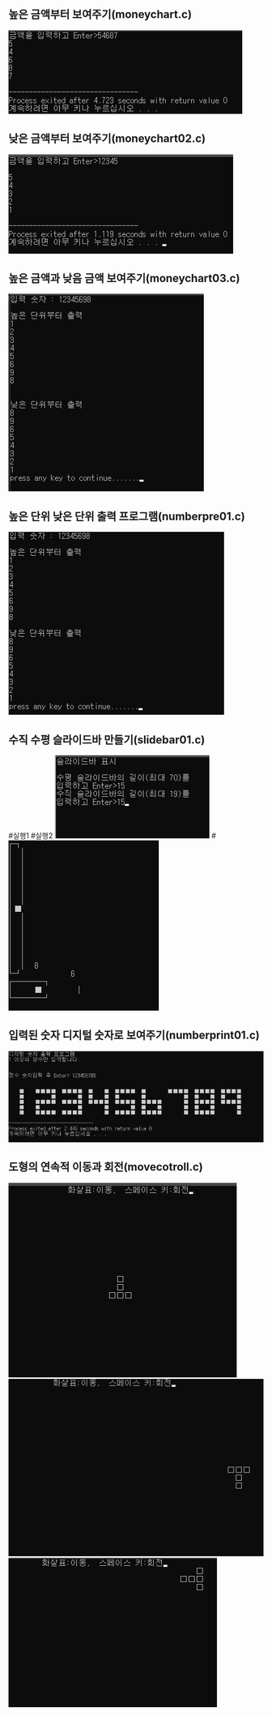 ## 높은 금액부터 보여주기(moneychart.c)
![높은 금액부터 보여주기](./img/moneychart01.png)

## 낮은 금액부터 보여주기(moneychart02.c)
![낮은 금액부터 보여주기](./img/moneychart02.png)

## 높은 금액과 낮음 금액 보여주기(moneychart03.c)
![moneychart03.png](./img/moneychart03.png)

## 높은 단위 낮은 단위 출력 프로그램(numberpre01.c)
![이미지 이름 입력하기](./img/highlow.png)

## 수직 수평 슬라이드바 만들기(slidebar01.c)

#실행1                                       #실행2
![슬라이드바 이미지1](./img/slidebar1.png)  # ![슬라이드바 이미지2](./img/slidebar2.png)

## 입력된 숫자 디지털 숫자로 보여주기(numberprint01.c)
![숫자 프린트](./img/Numberprint01.png)

## 도형의 연속적 이동과 회전(movecotroll.c)
![이미지 이름 입력하기](./img/movecontroll01.png)   ![이미지 이름 입력하기](./img/movecontroll02.png)   ![이미지 이름 입력하기](./img/movecontroll03.png)
